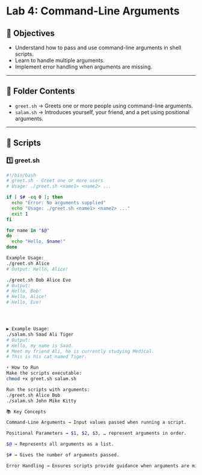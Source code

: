 # Lab 4: Command-Line Arguments

## 🎯 Objectives
- Understand how to pass and use command-line arguments in shell scripts.
- Learn to handle multiple arguments.
- Implement error handling when arguments are missing.

---

## 📂 Folder Contents
- `greet.sh` → Greets one or more people using command-line arguments.
- `salam.sh` → Introduces yourself, your friend, and a pet using positional arguments.

---

## 📝 Scripts

### 1️⃣ greet.sh
```bash
#!/bin/bash
# greet.sh - Greet one or more users
# Usage: ./greet.sh <name1> <name2> ...

if [ $# -eq 0 ]; then
  echo "Error: No arguments supplied"
  echo "Usage: ./greet.sh <name1> <name2> ..."
  exit 1
fi

for name in "$@"
do
  echo "Hello, $name!"
done

Example Usage:
./greet.sh Alice
# Output: Hello, Alice!

./greet.sh Bob Alice Eve
# Output:
# Hello, Bob!
# Hello, Alice!
# Hello, Eve!




▶️ Example Usage:
./salam.sh Saad Ali Tiger
# Output:
# Hello, my name is Saad.
# Meet my friend Ali, he is currently studying Medical.
# This is his cat named Tiger.

⚡ How to Run
Make the scripts executable:
chmod +x greet.sh salam.sh

Run the scripts with arguments:
./greet.sh Alice Bob
./salam.sh John Mike Kitty

📚 Key Concepts

Command-Line Arguments → Input values passed when running a script.

Positional Parameters → $1, $2, $3, … represent arguments in order.

$@ → Represents all arguments as a list.

$# → Gives the number of arguments passed.

Error Handling → Ensures scripts provide guidance when arguments are missing.

